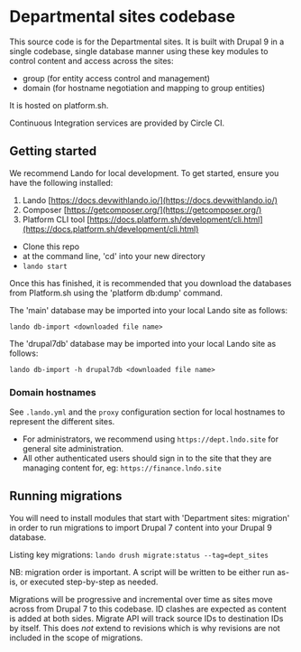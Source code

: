 # Departmental sites codebase

This source code is for the Departmental sites. It is built with Drupal 9 in a single codebase, single database manner using these key modules to control content and access across the sites:

* group (for entity access control and management)
* domain (for hostname negotiation and mapping to group entities)

It is hosted on platform.sh.

Continuous Integration services are provided by Circle CI.

## Getting started

We recommend Lando for local development. To get started, ensure you have the following installed:

1. Lando [https://docs.devwithlando.io/](https://docs.devwithlando.io/)
2. Composer [https://getcomposer.org/](https://getcomposer.org/)
3. Platform CLI tool [https://docs.platform.sh/development/cli.html](https://docs.platform.sh/development/cli.html)

- Clone this repo
- at the command line, 'cd' into your new directory
- `lando start`

Once this has finished, it is recommended that you download the databases from Platform.sh using the 'platform db:dump'
command.

The 'main' database may be imported into your local Lando site as follows:

  `lando db-import <downloaded file name>`

The 'drupal7db' database may be imported into your local Lando site as follows:

  `lando db-import -h drupal7db <downloaded file name>`

### Domain hostnames

See `.lando.yml` and the `proxy` configuration section for local hostnames to represent the different sites.

* For administrators, we recommend using `https://dept.lndo.site` for general site administration.
* All other authenticated users should sign in to the site that they are managing content for, eg: `https://finance.lndo.site`

## Running migrations

You will need to install modules that start with 'Department sites: migration' in order to run migrations to import Drupal 7
content into your Drupal 9 database.

Listing key migrations: `lando drush migrate:status --tag=dept_sites`

NB: migration order is important. A script will be written to be either run as-is, or executed step-by-step as needed.

Migrations will be progressive and incremental over time as sites move across from Drupal 7 to this codebase. ID clashes are expected as content is added at both sides. Migrate API will track source IDs to destination IDs by itself. This does *not* extend to revisions which is why revisions are not included in the scope of migrations.
